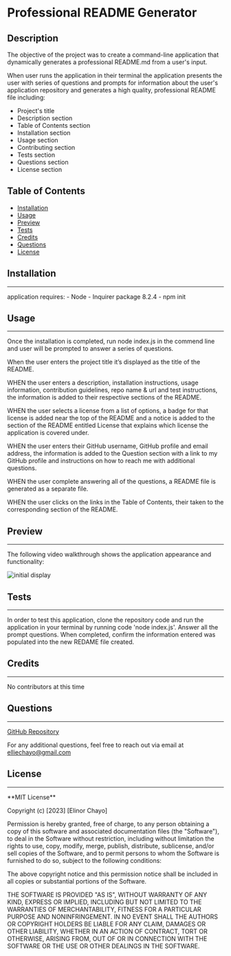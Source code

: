 # Professional README Generator 

## Description

The objective of the project was to create a command-line application that dynamically generates a professional README.md from a user's input.

When user runs the application in their terminal the application presents the user with series of questions and prompts for information about the user's application repository and generates a high quality, professional README file including:

- Project's title 
- Description section 
- Table of Contents section
- Installation section
- Usage section
- Contributing section
- Tests section
- Questions section 
- License section

## Table of Contents

* [Installation](#installation)
* [Usage](#usage)
* [Preview](#preview)
* [Tests](#tests)
* [Credits](#credits)
* [Questions](#links)
* [License](#license)


## Installation 
<hr>
application requires:
- Node 
- Inquirer package 8.2.4
- npm init

## Usage
<hr>
Once the installation is completed, run node index.js in the commend line and user will be prompted to answer a series of questions.

When the user enters the project title it’s displayed as the title of the README.

WHEN the user enters a description, installation instructions, usage information, contribution guidelines, repo name & url and test instructions, the information is added to their respective  sections of the README.

WHEN the user selects a license from a list of options, a badge for that license is added near the top of the README and a notice is added to the section of the README entitled License that explains which license the application is covered under.

WHEN the user enters their GitHub username, GitHub profile and email address, the information is added to the Question section with a link to my GitHub profile and instructions on how to reach me with additional questions.

WHEN the user complete answering all of the questions, a README file is generated as a separate file.

WHEN the user clicks on the links in the Table of Contents, their taken to the corresponding section of the README.

## Preview
<hr>

The following video walkthrough shows the application appearance and functionality:

![initial display](/Assets/day_scheduler_app.gif)



## Tests
<hr>

In order to test this application, clone the repository code and run the application in your terminal by running code 'node index.js'. Answer all the prompt questions. When completed, confirm the information entered was populated into the new REDAME file created. 

## Credits
<hr>
 No contributors at this time

## Questions
<hr>

[GitHub Repository](https://github.com/elliechayo/README-file-generator)

For any additional questions, feel free to reach out via email at [elliechayo@gmail.com](mailto:elliechayo@gmail.com)

## License
<hr>
**MIT License**

Copyright (c) [2023] [Elinor Chayo]

Permission is hereby granted, free of charge, to any person obtaining a copy of this software and associated documentation files (the "Software"), to deal in the Software without restriction, including without limitation the rights to use, copy, modify, merge, publish, distribute, sublicense, and/or sell copies of the Software, and to permit persons to whom the Software is furnished to do so, subject to the following conditions:

The above copyright notice and this permission notice shall be included in all copies or substantial portions of the Software.

THE SOFTWARE IS PROVIDED "AS IS", WITHOUT WARRANTY OF ANY KIND, EXPRESS OR IMPLIED, INCLUDING BUT NOT LIMITED TO THE WARRANTIES OF MERCHANTABILITY, FITNESS FOR A PARTICULAR PURPOSE AND NONINFRINGEMENT. IN NO EVENT SHALL THE AUTHORS OR COPYRIGHT HOLDERS BE LIABLE FOR ANY CLAIM, DAMAGES OR OTHER LIABILITY, WHETHER IN AN ACTION OF CONTRACT, TORT OR OTHERWISE, ARISING FROM, OUT OF OR IN CONNECTION WITH THE SOFTWARE OR THE USE OR OTHER DEALINGS IN THE SOFTWARE.

